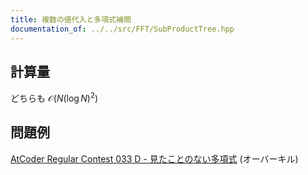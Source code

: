 ```yaml
---
title: 複数の値代入と多項式補間
documentation_of: ../../src/FFT/SubProductTree.hpp
---
```

## 計算量
どちらも $\mathcal{O}(N (\log N)^2)$
## 問題例
[AtCoder Regular Contest 033 D - 見たことのない多項式](https://atcoder.jp/contests/arc033/tasks/arc033_4) (オーバーキル)